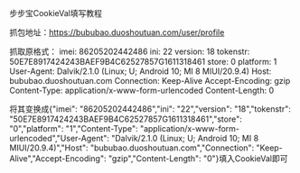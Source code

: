 步步宝CookieVal填写教程

抓包地址：https://bububao.duoshoutuan.com/user/profile

抓取原格式：
imei: 86205202442486
ini: 22
version: 18
tokenstr: 50E7E8917424243BAEF9B4C62527857G1611318461
store: 0
platform: 1
User-Agent: Dalvik/2.1.0 (Linux; U; Android 10; MI 8 MIUI/20.9.4)
Host: bububao.duoshoutuan.com
Connection: Keep-Alive
Accept-Encoding: gzip
Content-Type: application/x-www-form-urlencoded
Content-Length: 0

将其变换成{"imei": "86205202442486","ini": "22","version": "18","tokenstr": "50E7E8917424243BAEF9B4C62527857G1611318461","store": "0","platform": "1","Content-Type": "application/x-www-form-urlencoded","User-Agent": "Dalvik/2.1.0 (Linux; U; Android 10; MI 8 MIUI/20.9.4)","Host": "bububao.duoshoutuan.com","Connection": "Keep-Alive","Accept-Encoding": "gzip","Content-Length": "0"}填入CookieVal即可
